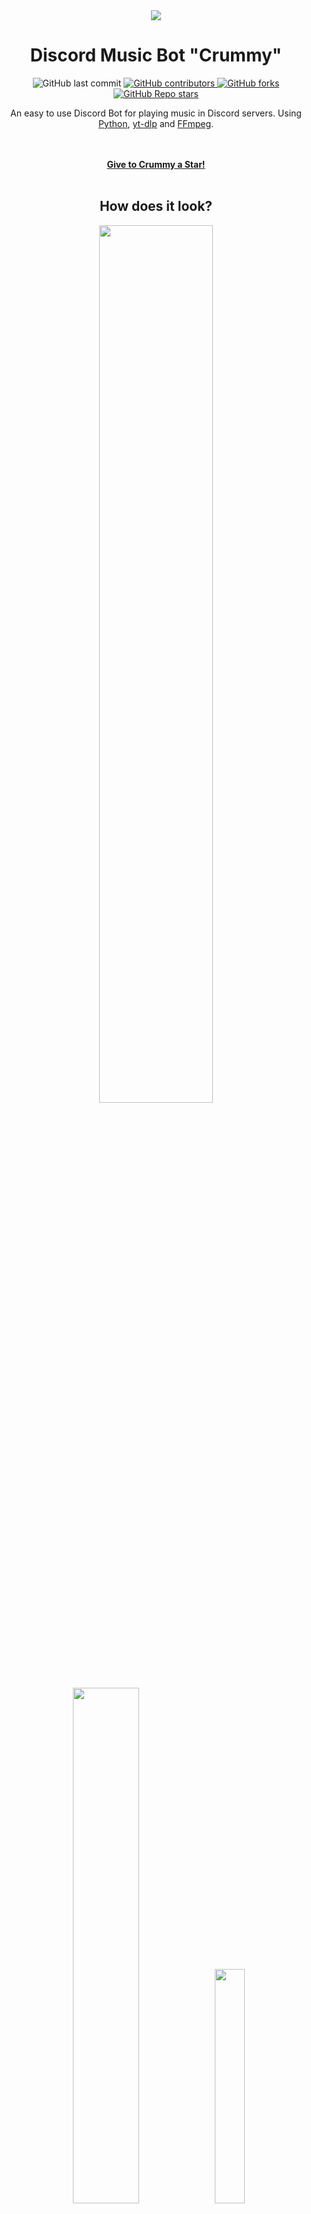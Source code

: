 <div align="center">
  <img src="https://user-images.githubusercontent.com/86860760/220523513-b32c0c1d-c003-408a-9569-a0c1d7d81ec5.jpg">
  <h1 align="center"> Discord Music Bot "Crummy" </h1>
  <img alt="GitHub last commit" src="https://img.shields.io/github/last-commit/MarcoTheBigCreator/DiscordMusicBot?color=blueviolet&style=for-the-badge">
  <a href="https://github.com/MarcoTheBigCreator/DiscordMusicBot/graphs/contributors">
    <img alt="GitHub contributors" src="https://img.shields.io/github/contributors/MarcoTheBigCreator/DiscordMusicBot?color=gree&style=for-the-badge">
  </a>
   <a href="https://github.com/MarcoTheBigCreator/DiscordMusicBot/network/members">
    <img alt="GitHub forks" src="https://img.shields.io/github/forks/MarcoTheBigCreator/DiscordMusicBot?style=for-the-badge">
  </a>
  <a href="https://github.com/MarcoTheBigCreator/DiscordMusicBot/stargazers">
    <img alt="GitHub Repo stars" src="https://img.shields.io/github/stars/MarcoTheBigCreator/DiscordMusicBot?color=yellow&style=for-the-badge">
  </a>
  <p align="center">
   An easy to use Discord Bot for playing music in Discord servers. Using <a href="https://www.python.org/">Python</a>, <a href="https://github.com/yt-dlp/yt-dlp">yt-dlp</a> and <a href="https://ffmpeg.org/">FFmpeg</a>.
  </p>
  <br>
  <br>
  <a href="https://github.com/MarcoTheBigCreator/DiscordMusicBot/stargazers"><strong>Give to Crummy a Star!</strong></a>
</div>
<div>
  <br>
  <h2 align="center"> How does it look? </h2>
  <p align="center">
  <img src="https://user-images.githubusercontent.com/86860760/220539038-a159bc06-9bd5-4447-a39c-ecab82c1413c.png" style="width: 60%;">
  <img src="https://user-images.githubusercontent.com/86860760/220539054-b0668e49-b4f2-4868-9e05-1511c3018d46.png" style="width: 46%;">
  <img src="https://user-images.githubusercontent.com/86860760/220660246-e1aa7530-5e02-4eea-890a-5a799dae0034.png" style="width: 31%;">
  <br>
</div>
<div>
  <br>
  <h2 align="center"> How to create yours? </h2>
  <div align="left">
    <h3>Step 1: Create an Application on Discord Developer Portal</h3>
    <ol>
      <li>
        <strong>Access</strong> to<a href="https://discord.com/developers/applications"> Discord Developer Portal</a> and make a new application.
        <img src="https://user-images.githubusercontent.com/86860760/221338732-33510cba-77c4-4e9a-9ba2-1302fd6e95be.png">
      </li> 
      <br>
      <li>
        <strong>Customize</strong> the "General Information" as you wish. Then, <strong>go</strong> to "Bot" settings.
        <img src="https://user-images.githubusercontent.com/86860760/221339439-ed0f890c-02e4-46c4-8551-25375cac624b.png">
      </li>
      <br>
       <li>
        <strong>Click</strong> on "Add Bot" button and <strong>accept</strong>.
        <img src="https://user-images.githubusercontent.com/86860760/221340657-04c46a2e-c5b8-4eb9-8b83-bc25be6ca796.png">
      </li>
      <br>
      <li>
         <strong>Customize</strong> the bot icon and username and then:
         <ol>
          <li><strong>Click</strong> on "View Token" button.</li>
          <li><strong>Copy</strong> the token.</li>
          <li><strong>Save it</strong> to some file or blog notes (you can only view it once, so make sure you have successfully saved it before moving on to the next step).</li>
        </ol>
        <img src="https://user-images.githubusercontent.com/86860760/221341089-cc655ce9-fa36-4e64-85f9-5ba35765659f.png">
      </li>
      <br>
      <li>
        <strong>Scroll down</strong> to "Bot Permissions" and <strong>click</strong> on "Administrator" and <strong>save changes</strong> <strong>(You can set the necessary permissions one by one if you do not want to give "Administrator")</strong>.
        <img src="https://user-images.githubusercontent.com/86860760/221341382-dae43315-6e62-4db8-948f-71b0751b67bf.png">
      </li>
      <br>
      <li>
        <strong>Click</strong> on "OAuth2" settings and <strong>go to</strong> "URL Generator" option.
        <ol>
          <li>
            <strong>Select</strong> "Bot" in "Scopes" and <strong>scroll down and select</strong> "Administrator" in "Bot Permissions.
            <img src="https://user-images.githubusercontent.com/86860760/221342221-0389a535-b722-4727-9fbc-6bb0a5ae30da.png">
            <img src="https://user-images.githubusercontent.com/86860760/221342388-3dfab5f0-8a8f-4cc5-aa66-7ae07660b46b.png">
          </li>
        </ol>
      </li>
      <br>
      <li>
        <strong>Paste</strong> the link in a new tab to invite your bot to the server of your choice.
      </li>
    </ol>
  </div>
  <div align="left">
    <h3>Step 2: Install FFmpeg</h3>
    <strong>Follow the steps of</strong><a href="https://youtu.be/5xgegeBL0kw"> How to install FFmpeg</a> to proceed to the final step (the video is not mine so I would ask you to leave your support for the creator with a like or a comment).
  </div>  
  <div align="left">
    <h3>Step 3: Install the Program</h3>
    <ol>
      <li>Clone the repo</li>
      <pre>git clone https://github.com/MarcoTheBigCreator/DiscordMusicBot.git</pre>
      <li>Clone the repo</li>
      <pre>git clone https://github.com/MarcoTheBigCreator/DiscordMusicBot.git</pre>
    </ol>
  </div>
</div>
